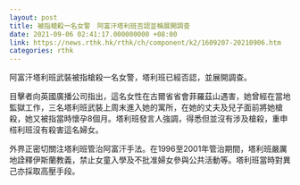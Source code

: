 ```yaml
---
layout: post
title: 被指槍殺一名女警　阿富汗塔利班否認並稱展開調查
date: 2021-09-06 02:41:17.000000000 +08:00
link: https://news.rthk.hk/rthk/ch/component/k2/1609207-20210906.htm
categories: rthk
---
```


阿富汗塔利班武裝被指槍殺一名女警，塔利班已經否認，並展開調查。

目擊者向英國廣播公司指出，這名女性在古爾省省會菲羅茲山遇害，她曾經在當地監獄工作，三名塔利班武裝上周末進入她的寓所，在她的丈夫及兒子面前將她槍殺，她又被指當時懷孕8個月。塔利班發言人強調，得悉但並沒有涉及槍殺，重申榙利班沒有殺害這名婦女。

外界正密切關注塔利班管治阿富汗手法。在1996至2001年管治期間，塔利班嚴厲地詮釋伊斯蘭教義，禁止女童入學及不批准婦女參與公共活動等。塔利班當時對異己亦採取高壓手段。
